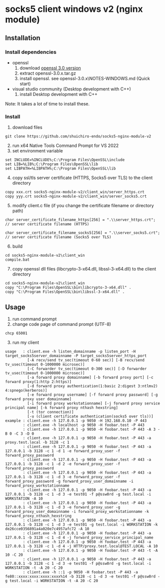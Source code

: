 # socks5 client windows v2 (nginx module)

## Installation
### Install dependencies
- openssl
    1. download [openssl 3.0 version](https://www.openssl.org/source/)
    2. extract openssl-3.0.x.tar.gz
    3. install openssl. see openssl-3.0.x\NOTES-WINDOWS.md (Quick start)
- visual studio community (Desktop development with C++)
    1. install Desktop development with C++

Note: It takes a lot of time to install these.

### Install
1. download files
```
git clone https://github.com/shuichiro-endo/socks5-nginx-module-v2
```
2. run x64 Native Tools Command Prompt for VS 2022
3. set environment variable
```
set INCLUDE=%INCLUDE%;C:\Program Files\OpenSSL\include
set LIB=%LIB%;C:\Program Files\OpenSSL\lib
set LIBPATH=%LIBPATH%;C:\Program Files\OpenSSL\lib
```
4. copy ssl/tls server certificate (HTTPS, Socks5 over TLS) to the client directory
```
copy xxx.crt socks5-nginx-module-v2/client_win/server_https.crt
copy yyy.crt socks5-nginx-module-v2/client_win/server_socks5.crt
```
5. modify client.c file (if you change the certificate filename or directory path)
```
char server_certificate_filename_https[256] = ".\\server_https.crt";    // server certificate filename (HTTPS)

char server_certificate_filename_socks5[256] = ".\\server_socks5.crt";  // server certificate filename (Socks5 over TLS)
```
6. build
```
cd socks5-nginx-module-v2\client_win
compile.bat
```
7. copy openssl dll files (libcrypto-3-x64.dll, libssl-3-x64.dll) to the client directory
```
cd socks5-nginx-module-v2\client_win
copy "C:\Program Files\OpenSSL\bin\libcrypto-3-x64.dll" .
copy "C:\Program Files\OpenSSL\bin\libssl-3-x64.dll" .
```

## Usage
1. run command prompt
2. change code page of command prompt (UTF-8)
```
chcp 65001
```
3. run my client
```
usage   : client.exe -h listen_domainname -p listen_port -H target_socks5server_domainname -P target_socks5server_https_port
          [-A recv/send tv_sec(timeout 0-60 sec)] [-B recv/send tv_usec(timeout 0-1000000 microsec)]
          [-C forwarder tv_sec(timeout 0-300 sec)] [-D forwarder tv_usec(timeout 0-1000000 microsec)]
          [-a forward proxy domainname] [-b forward proxy port] [-c forward proxy(1:http 2:https)]
          [-d forward proxy authentication(1:basic 2:digest 3:ntlmv2) 4:spnego(kerberos)]
          [-e forward proxy username] [-f forward proxy password] [-g forward proxy user domainname]
          [-i forward proxy workstationname] [-j forward proxy service principal name] [-k forward proxy nthash hexstring]
          [-t (tor connection)]
          [-u (client certificate authentication(socks5 over tls))]
example : client.exe -h 127.0.0.1 -p 9050 -H 192.168.0.10 -P 443
        : client.exe -h localhost -p 9050 -H foobar.test -P 443
        : client.exe -h 127.0.0.1 -p 9050 -H foobar.test -P 443 -A 3 -B 0 -C 3 -D 0
        : client.exe -h 127.0.0.1 -p 9050 -H foobar.test -P 443 -a proxy.test.local -b 3128 -c 1
        : client.exe -h 127.0.0.1 -p 9050 -H foobar.test -P 443 -a 127.0.0.1 -b 3128 -c 1 -d 1 -e forward_proxy_user -f forward_proxy_password
        : client.exe -h 127.0.0.1 -p 9050 -H foobar.test -P 443 -a 127.0.0.1 -b 3128 -c 1 -d 2 -e forward_proxy_user -f forward_proxy_password
        : client.exe -h 127.0.0.1 -p 9050 -H foobar.test -P 443 -a 127.0.0.1 -b 3128 -c 1 -d 3 -e forward_proxy_user -f forward_proxy_password -g forward_proxy_user_domainname -i forward_proxy_workstationname
        : client.exe -h 127.0.0.1 -p 9050 -H foobar.test -P 443 -a 127.0.0.1 -b 3128 -c 1 -d 3 -e test01 -f p@ssw0rd -g test.local -i WORKSTATION -A 10
        : client.exe -h 127.0.0.1 -p 9050 -H foobar.test -P 443 -a 127.0.0.1 -b 3128 -c 1 -d 3 -e forward_proxy_user -g forward_proxy_user_domainname -i forward_proxy_workstationname -k forward_proxy_nthash_hexstring
        : client.exe -h 127.0.0.1 -p 9050 -H foobar.test -P 443 -a 127.0.0.1 -b 3128 -c 1 -d 3 -e test01 -g test.local -i WORKSTATION -k de26cce0356891a4a020e7c4957afc72 -A 10
        : client.exe -h 127.0.0.1 -p 9050 -H foobar.test -P 443 -a 127.0.0.1 -b 3128 -c 1 -d 4 -j forward_proxy_service_principal_name
        : client.exe -h 127.0.0.1 -p 9050 -H foobar.test -P 443 -a 127.0.0.1 -b 3128 -c 1 -d 4 -j HTTP/proxy.test.local@TEST.LOCAL -A 10
        : client.exe -h 127.0.0.1 -p 9050 -H foobar.test -P 443 -t -A 10 -C 20
        : client.exe -h 127.0.0.1 -p 9050 -H foobar.test -P 443 -a 127.0.0.1 -b 3128 -c 1 -d 3 -e test01 -f p@ssw0rd -g test.local -i WORKSTATION -t -A 20 -C 20
        : client.exe -h ::1 -p 9050 -H foobar.test -P 443 -a fe80::xxxx:xxxx:xxxx:xxxx%14 -b 3128 -c 1 -d 3 -e test01 -f p@ssw0rd -g test.local -i WORKSTATION -t -A 20 -C 20
```
